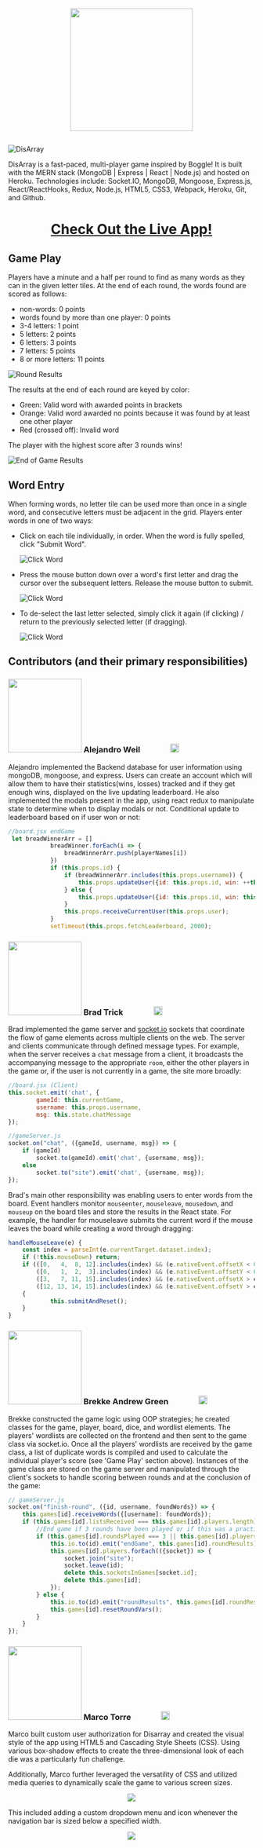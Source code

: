 # <p align="center"><img src="README_assets/DisarrayLogo.png" width="250"></p>

![DisArray](README_assets/DisarrayGamePage.png)

DisArray is a fast-paced, multi-player game inspired by Boggle! It is built with the MERN stack (MongoDB | Express | React | Node.js) and hosted on Heroku. Technologies include: Socket.IO, MongoDB, Mongoose, Express.js, React/ReactHooks, Redux, Node.js, HTML5, CSS3, Webpack, Heroku, Git, and Github.

# <p align="center"> [Check Out the Live App!][17] </p>

## Game Play
Players have a minute and a half per round to find as many words as they can in the given letter tiles. At the end of each round, the words found are scored as follows:
* non-words: 0 points
* words found by more than one player: 0 points
* 3-4 letters: 1 point
* 5 letters:   2 points
* 6 letters:   3 points
* 7 letters:   5 points
* 8 or more letters: 11 points

![Round Results](README_assets/roundResultsModal.PNG)

The results at the end of each round are keyed by color:

* Green: Valid word with awarded points in brackets
* Orange: Valid word awarded no points because it was found by at least one other player
* Red (crossed off): Invalid word

The player with the highest score after 3 rounds wins!

![End of Game Results](README_assets/endOfGameModal.PNG)

## Word Entry

When forming words, no letter tile can be used more than once in a single word, and consecutive letters must be adjacent in the grid. Players enter words in one of two ways:

* Click on each tile individually, in order. When the word is fully spelled, click "Submit Word".

    ![Click Word](README_assets/ClickWord.gif)
    <!-- <img src="README_assets/ClickWord.gif" width="200">  -->

* Press the mouse button down over a word's first letter and drag the cursor over the subsequent letters. Release the mouse button to submit.

    ![Click Word](README_assets/DragWord.gif)
     <!-- <img src="README_assets/DragWord.gif" width="200"> -->

* To de-select the last letter selected, simply click it again (if clicking) / return to the previously selected letter (if dragging).

    ![Click Word](README_assets/DragReverse.gif)
     <!-- <img src="README_assets/DragReverse.gif" width="200"> -->

## Contributors (and their primary responsibilities)  
<!-- ### ![Alejandro Weil](README_assets/Alejandro.jpg)**Alejandro Weil**  -->
### <img src="README_assets/Alejandro.jpg" width="150px"> **Alejandro Weil** [<img src="README_assets/linkedin-gray.svg" width='15px'>][1] [<img src="README_assets/github-gray.svg" width='16px'>][2] [<img src="README_assets/angellist-gray.svg" width='15px'>][3] [<img src="README_assets/portfolio-gray.svg" width='18px'>][4]

Alejandro implemented the Backend database for user information using mongoDB, mongoose, and express. Users can create an account which will allow them to have their statistics(wins, losses) tracked and if they get enough wins, displayed on the live updating leaderboard. He also implemented the modals present in the app, using react redux to manipulate state to determine when to display modals or not.
Conditional update to leaderboard based on if user won or not:

```js
//board.jsx endGame
 let breadWinnerArr = []
            breadWinner.forEach(i => {
                breadWinnerArr.push(playerNames[i])
            })    
            if (this.props.id) {
                if (breadWinnerArr.includes(this.props.username)) {
                    this.props.updateUser({id: this.props.id, win: ++this.props.user.gamesWon, loss: this.props.user.gamesLost, game: ++this.props.user.gamesPlayed});
                } else { 
                    this.props.updateUser({id: this.props.id, win: this.props.user.gamesWon, loss: ++this.props.user.gamesLost, game: ++this.props.user.gamesPlayed});
                }
                this.props.receiveCurrentUser(this.props.user);
            }
            setTimeout(this.props.fetchLeaderboard, 2000);
```

<!-- ### ![Brad Trick](README_assets/Brad.jpg)**Brad Trick**   -->
### <img src="README_assets/Brad.jpg" width="150px"> **Brad Trick** [<img src="README_assets/linkedin-gray.svg" width='15px'>][5] [<img src="README_assets/github-gray.svg" width='16px'>][6] [<img src="README_assets/angellist-gray.svg" width='15px'>][7] [<img src="README_assets/portfolio-gray.svg" width='18px'>][8]

Brad implemented the game server and [socket.io](https://socket.io/) sockets that coordinate the flow of game elements across multiple clients on the web. The server and clients communicate through defined message types. For example, when the server receives a `chat` message from a client, it broadcasts the accompanying message to the appropriate `room`, either the other players in the game or, if the user is not currently in a game, the site more broadly:

```js
//board.jsx (Client)
this.socket.emit('chat', {
        gameId: this.currentGame, 
        username: this.props.username, 
        msg: this.state.chatMessage
});

//gameServer.js
socket.on("chat", ({gameId, username, msg}) => {
    if (gameId)
        socket.to(gameId).emit('chat', {username, msg});
    else
        socket.to("site").emit('chat', {username, msg});
});
```

Brad's main other responsibility was enabling users to enter words from the board. Event handlers monitor `mouseenter`, `mouseleave`, `mousedown`, and `mouseup` on the board tiles and store the results in the React state. For example, the handler for mouseleave submits the current word if the mouse leaves the board while creating a word through dragging:

```js
handleMouseLeave(e) {
    const index = parseInt(e.currentTarget.dataset.index);
    if (!this.mouseDown) return;
    if (([0,   4,  8, 12].includes(index) && (e.nativeEvent.offsetX < 0)) || //exit left
        ([0,   1,  2,  3].includes(index) && (e.nativeEvent.offsetY < 0)) || //exit top
        ([3,   7, 11, 15].includes(index) && (e.nativeEvent.offsetX > e.currentTarget.offsetWidth)) || //exit right
        ([12, 13, 14, 15].includes(index) && (e.nativeEvent.offsetY > e.currentTarget.offsetHeight))) //exit bottom
    {
            this.submitAndReset();
    }
}
```

<!-- ### ![Brekke Green](README_assets/Brekke.jpg)**Brekke Andrew Green**  -->
### <img src="README_assets/Brekke.jpg" width="150px"> **Brekke Andrew Green** [<img src="README_assets/linkedin-gray.svg" width='15px'>][9] [<img src="README_assets/github-gray.svg" width='16px'>][10] [<img src="README_assets/angellist-gray.svg" width='15px'>][11] [<img src="README_assets/portfolio-gray.svg" width='18px'>][12]

Brekke constructed the game logic using OOP strategies; he created classes for the game, player, board, dice, and wordlist elements. The players' wordlists are collected on the frontend and then sent to the game class via socket.io. Once all the players' wordlists are received by the game class, a list of duplicate words is compiled and used to calculate the individual player's score (see 'Game Play' section above). Instances of the game class are stored on the game server and manipulated through the client's sockets to handle scoring between rounds and at the conclusion of the game:

```js
// gameServer.js
socket.on("finish-round", ({id, username, foundWords}) => {
    this.games[id].receiveWords({[username]: foundWords});
    if (this.games[id].listsReceived === this.games[id].players.length) {
        //End game if 3 rounds have been played or if this was a practice round
        if (this.games[id].roundsPlayed === 3 || this.games[id].players.length === 1) {
            this.io.to(id).emit("endGame", this.games[id].roundResults);
            this.games[id].players.forEach(({socket}) => {
                socket.join("site");
                socket.leave(id);
                delete this.socketsInGames[socket.id]; 
                delete this.games[id]; 
            });
        } else {
            this.io.to(id).emit("roundResults", this.games[id].roundResults[this.games[id].roundsPlayed-1]);
            this.games[id].resetRoundVars();
        }
    }
});
```

<!-- ### ![Marco Torre](README_assets/Marco.jpg)**Marco Torre**   -->
### <img src="README_assets/Marco.jpg" width="150px"> **Marco Torre** [<img src="README_assets/linkedin-gray.svg" width='15px'>][13] [<img src="README_assets/github-gray.svg" width='16px'>][14] [<img src="README_assets/angellist-gray.svg" width='15px'>][15] [<img src="README_assets/portfolio-gray.svg" width='18px'>][16]

Marco built custom user authorization for Disarray and created the visual style of the app using HTML5 and Cascading Style Sheets (CSS). Using various box-shadow effects to create the three-dimensional look of each die was a particularly fun challenge.

Additionally, Marco further leveraged the versatility of CSS and utilized media queries to dynamically scale the game to various screen sizes.

<p align="center"><img src="README_assets/site-scaling-min.gif"></p>

This included adding a custom dropdown menu and icon whenever the navigation bar is sized below a specified width.

<p align="center"><img src="README_assets/burger-menu-min.gif"></p>

[1]: https://www.linkedin.com/in/alejandro-weil-b9275720b/
[2]: https://github.com/aweil13
[3]: https://angel.co/u/alejandro-weil
[4]: https://aweil13.github.io/PortfolioSite/

[5]: https://www.linkedin.com/in/bradley-trick/
[6]: https://github.com/brtrick
[7]: https://angel.co/u/bradley-trick
[8]: https://www.github.io/brtrick/

[9]: https://www.linkedin.com/in/brekke-andrew-green/
[10]: https://github.com/Brekke-Green
[11]: https://angel.co/u/brekke-andrew-green
[12]: https://brekke-green.github.io/

[13]: https://www.linkedin.com/in/marco-torre-388286138/
[14]: https://github.com/OcramT
[15]: https://angel.co/u/marco-torre-1
[16]: https://www.marcotorre.io/

[17]: https://disarray-app.herokuapp.com/#/
